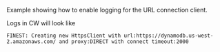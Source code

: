 Example showing how to enable logging for the URL connection client.

Logs in CW will look like

```
FINEST: Creating new HttpsClient with url:https://dynamodb.us-west-2.amazonaws.com/ and proxy:DIRECT with connect timeout:2000
```
